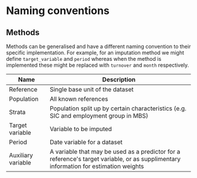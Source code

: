 # Naming conventions

## Methods

Methods can be generalised and have a different naming convention to their specific implementation. For example, for an imputation method we might define `target_variable` and `period` whereas when the method is implemented these might be replaced with `turnover` and `month` respectively.

|Name|Description|
|-|-|
|Reference | Single base unit of the dataset |
|Population | All known references |
|Strata | Population split up by certain characteristics (e.g. SIC and employment group in MBS) |
|Target variable | Variable to be imputed |
|Period | Date variable for a dataset |
|Auxiliary variable | A variable that may be used as a predictor for a reference's target variable, or as supplimentary information for estimation weights |
